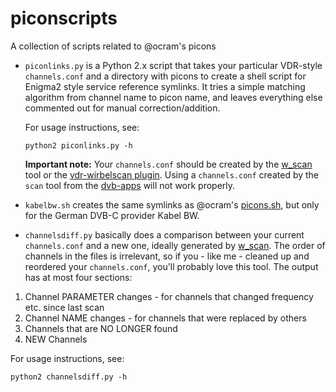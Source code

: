 piconscripts
============

A collection of scripts related to @ocram's picons

* `piconlinks.py` is a Python 2.x script that takes 
  your particular VDR-style `channels.conf` and a
  directory with picons to create a shell script for
  Enigma2 style service reference symlinks.
  It tries a simple matching algorithm from channel
  name to picon name, and leaves everything else
  commented out for manual correction/addition.

  For usage instructions, see:

  ```python2 piconlinks.py -h```

  **Important note:** Your `channels.conf` should be created
  by the [w_scan](http://wirbel.htpc-forum.de/w_scan/index2.html)
  tool or the [vdr-wirbelscan plugin](http://wirbel.htpc-forum.de/wirbelscan/index2.html).
  Using a `channels.conf` created by the `scan` tool from the
  [dvb-apps](http://www.linuxtv.org/) will not work properly.

* `kabelbw.sh` creates the same symlinks as @ocram's
  [picons.sh](https://github.com/ocram/picons/blob/master/picons.sh),
  but only for the German DVB-C provider Kabel BW.

* `channelsdiff.py` basically does a comparison between your
  current `channels.conf` and a new one, ideally generated by
  [w_scan](http://wirbel.htpc-forum.de/w_scan/index2.html).
  The order of channels in the files is irrelevant, so if you - like me -
  cleaned up and reordered your `channels.conf`, you'll probably love this tool.
  The output has at most four sections:

1. Channel PARAMETER changes - for channels that changed frequency etc. since last scan
2. Channel NAME changes - for channels that were replaced by others
3. Channels that are NO LONGER found
4. NEW Channels

  For usage instructions, see:

  ```python2 channelsdiff.py -h```


